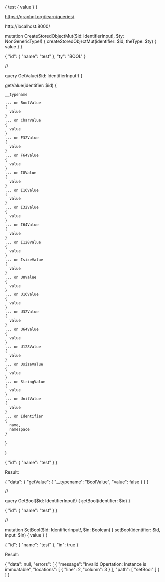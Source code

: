 
{
  test {
    value
  }
}

https://graphql.org/learn/queries/

http://localhost:8000/

mutation CreateStoredObjectMut($id: IdentifierInput!, $ty: NonGenericType!) {
  createStoredObjectMut(identifier: $id, theType: $ty) {
     value
  }
}

{
  "id": {
    "name": "test"
    },
  "ty": "BOOL"
}

//

query GetValue($id: IdentifierInput!) {

  getValue(identifier: $id) {

    __typename

    ... on BoolValue
    {
      value
    }
    ... on CharValue
    {
      value
    }
    ... on F32Value
    {
      value
    }
    ... on F64Value
    {
      value
    }
    ... on I8Value
    {
      value
    }
    ... on I16Value
    {
      value
    }
    ... on I32Value
    {
      value
    }
    ... on I64Value
    {
      value
    }
    ... on I128Value
    {
      value
    }
    ... on IsizeValue
    {
      value
    }
    ... on U8Value
    {
      value
    }
    ... on U16Value
    {
      value
    }
    ... on U32Value
    {
      value
    }
    ... on U64Value
    {
      value
    }
    ... on U128Value
    {
      value
    }
    ... on UsizeValue
    {
      value
    }
    ... on StringValue
    {
      value
    }
    ... on UnitValue
    {
      value
    }
    ... on Identifier
    {
      name,
      namespace
    }
 
  }

}

{
  "id": {
    "name": "test"
    }
}

Result:

{
  "data": {
    "getValue": {
      "__typename": "BoolValue",
      "value": false
    }
  }
}

//

query GetBool($id: IdentifierInput!) {
  getBool(identifier: $id)
}

{
  "id": {
    "name": "test"
    }
}

//

mutation SetBool($id: IdentifierInput!, $in: Boolean) {
  setBool(identifier: $id, input: $in) {
     value
  }
}

{
  "id": {
    "name": "test"
  },
  "in": true
}

Result:

{
  "data": null,
  "errors": [
    {
      "message": "Invalid Opertation: Instance is immuatable",
      "locations": [
        {
          "line": 2,
          "column": 3
        }
      ],
      "path": [
        "setBool"
      ]
    }
  ]
}

